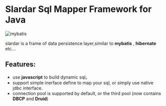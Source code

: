 Slardar Sql Mapper Framework for Java
=====================================
![mybatis](https://github.com/rpgmakervx/slardar/blob/master/doc/image/slardar-logo.png)

slardar is a frame of data persistence layer,similar to **mybatis** , **hibernate** etc...
## Features:
 * use **javascript** to build dynamic sql。
 * support simple inerface define to map your sql, or simply use native jdbc interface.
 * connection pool is supported by default, or the third pool (now contains **DBCP** and **Druid**)